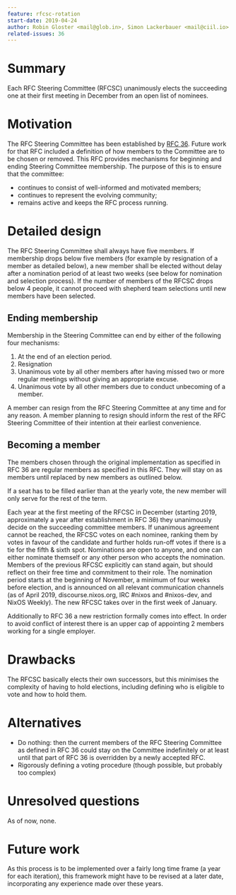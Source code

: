 ```yaml
---
feature: rfcsc-rotation
start-date: 2019-04-24
author: Robin Gloster <mail@glob.in>, Simon Lackerbauer <mail@ciil.io>
related-issues: 36
---
```


# Summary
[summary]: #summary

Each RFC Steering Committee (RFCSC) unanimously elects the succeeding one at
their first meeting in December from an open list of nominees.

# Motivation
[motivation]: #motivation

The RFC Steering Committee has been established by [RFC
36](https://github.com/NixOS/rfcs/blob/master/rfcs/0036-rfc-process-team-amendment.md).
Future work for that RFC included a definition of how members to the Committee
are to be chosen or removed. This RFC provides mechanisms for beginning and
ending Steering Committee membership. The purpose of this is to ensure that the
committee:

 * continues to consist of well-informed and motivated members;
 * continues to represent the evolving community;
 * remains active and keeps the RFC process running.

# Detailed design
[design]: #detailed-design

The RFC Steering Committee shall always have five members. If membership drops
below five members (for example by resignation of a member as detailed below),
a new member shall be elected without delay after a nomination period of at
least two weeks (see below for nomination and selection process). If the number
of members of the RFCSC drops below 4 people, it cannot proceed with shepherd
team selections until new members have been selected.

## Ending membership
Membership in the Steering Committee can end by either of the following four
mechanisms:

1. At the end of an election period.
2. Resignation
3. Unanimous vote by all other members after having missed two or more regular
   meetings without giving an appropriate excuse.
4. Unanimous vote by all other members due to conduct unbecoming of a member.

A member can resign from the RFC Steering Committee at any time and for any
reason. A member planning to resign should inform the rest of the RFC
Steering Committee of their intention at their earliest convenience.

## Becoming a member
The members chosen through the original implementation as
specified in RFC 36 are regular members as specified in this RFC. They will
stay on as members until replaced by new members as outlined below.

If a seat has to be filled earlier than at the yearly vote, the new member will
only serve for the rest of the term.

Each year at the first meeting of the RFCSC in December (starting 2019,
approximately a year after establishment in RFC 36) they unanimously decide on
the succeeding committee members. If unanimous agreement cannot be reached, the
RFCSC votes on each nominee, ranking them by votes in favour of the candidate
and further holds run-off votes if there is a tie for the fifth & sixth spot.
Nominations are open to anyone, and one can either nominate themself or any
other person who accepts the nomination. Members of the previous RFCSC
explicitly can stand again, but should reflect on their free time and
commitment to their role. The nomination period starts at the beginning of
November, a minimum of four weeks before election, and is announced on all
relevant communication channels (as of April 2019, discourse.nixos.org,
IRC #nixos and #nixos-dev, and NixOS Weekly). The new RFCSC takes over in the
first week of January.

Additionally to RFC 36 a new restriction formally comes into effect. In order
to avoid conflict of interest there is an upper cap of appointing 2 members
working for a single employer.

# Drawbacks
[drawbacks]: #drawbacks

The RFCSC basically elects their own successors, but this minimises the
complexity of having to hold elections, including defining who is eligible to
vote and how to hold them.

# Alternatives
[alternatives]: #alternatives

 * Do nothing: then the current members of the RFC Steering Committee as
   defined in RFC 36 could stay on the Committee indefinitely or at least until
   that part of RFC 36 is overridden by a newly accepted RFC.
 * Rigorously defining a voting procedure (though possible, but probably too
   complex)

# Unresolved questions
[unresolved]: #unresolved-questions

As of now, none.

# Future work
[future]: #future-work

As this process is to be implemented over a fairly long time frame (a year for
each iteration), this framework might have to be revised at a later date,
incorporating any experience made over these years.
